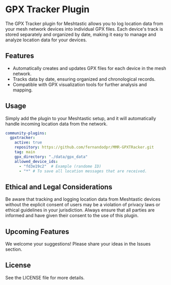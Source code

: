 # GPX Tracker Plugin

The GPX Tracker plugin for Meshtastic allows you to log location data from your mesh network devices into individual GPX files. Each device's track is stored separately and organized by date, making it easy to manage and analyze location data for your devices.

## Features
- Automatically creates and updates GPX files for each device in the mesh network.
- Tracks data by date, ensuring organized and chronological records.
- Compatible with GPX visualization tools for further analysis and mapping.

## Usage
Simply add the plugin to your Meshtastic setup, and it will automatically handle incoming location data from the network.

```yaml
community-plugins:
  gpxtracker:
    active: true
    repository: https://github.com/fernandodpr/MMR-GPXTRacker.git
    tag: main
    gpx_directory: "./data/gpx_data"
    allowed_device_ids:
      - "fd3e19c2"  # Example (randome ID)
      - "*" # To save all location messages that are received.
```

## Ethical and Legal Considerations
Be aware that tracking and logging location data from Meshtastic devices without the explicit consent of users may be a violation of privacy laws or ethical guidelines in your jurisdiction. Always ensure that all parties are informed and have given their consent to the use of this plugin.

## Upcoming Features
We welcome your suggestions! Please share your ideas in the Issues section.

## License
See the LICENSE file for more details.
